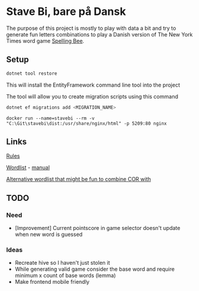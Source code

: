 # Stave Bi, bare på Dansk

The purpose of this project is mostly to play with data a bit and try to generate fun letters combinations to play a Danish version of The New York Times word game [Spelling Bee](https://www.nytimes.com/puzzles/spelling-bee).

## Setup

```sh
dotnet tool restore
```

This will install the EntityFramework command line tool into the project

The tool will allow you to create migration scripts using this command

```sh
dotnet ef migrations add <MIGRATION_NAME>
```

```
docker run --name=stavebi --rm -v "C:\Git\stavebi\dist:/usr/share/nginx/html" -p 5209:80 nginx
```

## Links

[Rules](https://www.nytimes.com/2021/07/26/crosswords/spelling-bee-forum-introduction.html)

[Wordlist](https://ordregister.dk/) -
[manual](https://ordregister.dk/doc/COR.html)

[Alternative wordlist that might be fun to combine COR with](https://korpus.dsl.dk/resources/licences/dsl-open.html)

## TODO

### Need

- [Improvement] Current pointscore in game selector doesn't update when new word is guessed

### Ideas

- Recreate hive so I haven't just stolen it
- While generating valid game consider the base word and require minimum x count of base words (lemma)
- Make frontend mobile friendly

